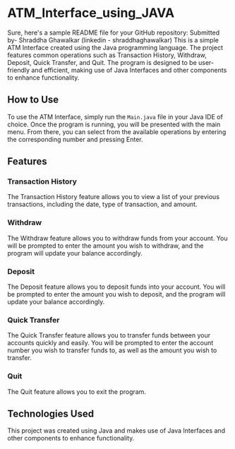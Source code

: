 # ATM_Interface_using_JAVA

Sure, here's a sample README file for your GitHub repository:
Submitted by- Shraddha Ghawalkar (linkedin - shraddhaghawalkar)
This is a simple ATM Interface created using the Java programming language. The project features common operations such as Transaction History, Withdraw, Deposit, Quick Transfer, and Quit. The program is designed to be user-friendly and efficient, making use of Java Interfaces and other components to enhance functionality.

## How to Use

To use the ATM Interface, simply run the `Main.java` file in your Java IDE of choice. Once the program is running, you will be presented with the main menu. From there, you can select from the available operations by entering the corresponding number and pressing Enter.

## Features

### Transaction History

The Transaction History feature allows you to view a list of your previous transactions, including the date, type of transaction, and amount.

### Withdraw

The Withdraw feature allows you to withdraw funds from your account. You will be prompted to enter the amount you wish to withdraw, and the program will update your balance accordingly.

### Deposit

The Deposit feature allows you to deposit funds into your account. You will be prompted to enter the amount you wish to deposit, and the program will update your balance accordingly.

### Quick Transfer

The Quick Transfer feature allows you to transfer funds between your accounts quickly and easily. You will be prompted to enter the account number you wish to transfer funds to, as well as the amount you wish to transfer.

### Quit

The Quit feature allows you to exit the program.

## Technologies Used

This project was created using Java and makes use of Java Interfaces and other components to enhance functionality.
